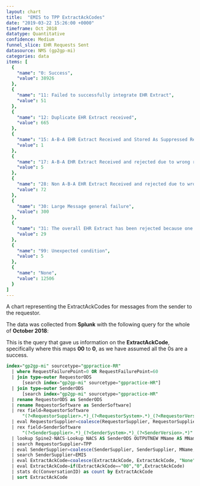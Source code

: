 ```yaml
---
layout: chart
title:  "EMIS to TPP ExtractAckCodes"
date: "2019-03-22 15:26:00 +0000"
timeframe: Oct 2018
datatype: Quantitative
confidence: Medium
funnel_slice: EHR Requests Sent
datasource: NMS (gp2gp-mi)
categories: data
items: [
  {
    "name": "0: Success",
    "value": 38926
  },
  {
    "name": "11: Failed to successfully integrate EHR Extract",
    "value": 51
  },
  {
    "name": "12: Duplicate EHR Extract received",
    "value": 665
  },
  {
    "name": "15: A-B-A EHR Extract Received and Stored As Suppressed Record",
    "value": 1
  },
  {
    "name": "17: A-B-A EHR Extract Received and rejected due to wrong record or wrong patient",
    "value": 5
  },
  {
    "name": "28: Non A-B-A EHR Extract Received and rejected due to wrong record or wrong patient",
    "value": 72
  },
  {
    "name": "30: Large Message general failure",
    "value": 300
  },
  {
    "name": "31: The overall EHR Extract has been rejected because one or more attachments via Large Messages were not received",
    "value": 29
  },
  {
    "name": "99: Unexpected condition",
    "value": 5
  },
  {
    "name": "None",
    "value": 12506
  }
]
---
```

A chart representing the ExtractAckCodes for messages from the sender to the requestor.

The data was collected from **Splunk** with the following query for the whole of **October 2018**:

This is the query that gave us information on the **ExtractAckCode**, specifically where this maps **00** to **0**, as we have assumed all the 0s are a success.
```sql
index="gp2gp-mi" sourcetype="gppractice-RR"     
  | where RequestFailurePoint=0 OR RequestFailurePoint=60      
  | join type=outer RequestorODS
      [search index="gp2gp-mi" sourcetype="gppractice-HR"]      
  | join type=outer SenderODS          
      [search index="gp2gp-mi" sourcetype="gppractice-HR"            
  | rename RequestorODS as SenderODS            
  | rename RequestorSoftware as SenderSoftware]     
  | rex field=RequestorSoftware        
      "(?<RequestorSupplier>.*)_(?<RequestorSystem>.*)_(?<RequestorVersion>.*)"     
  | eval RequestorSupplier=coalesce(RequestorSupplier, RequestorSupplier, "Unknown")     
  | rex field=SenderSoftware        
      "(?<SenderSupplier>.*)_(?<SenderSystem>.*)_(?<SenderVersion>.*)"     
  | lookup Spine2-NACS-Lookup NACS AS SenderODS OUTPUTNEW MName AS MName     
  | search RequestorSupplier=TPP 
  | eval SenderSupplier=coalesce(SenderSupplier, SenderSupplier, MName, MName, "Unknown")     
  | search SenderSupplier=EMIS 
  | eval ExtractAckCode=coalesce(ExtractAckCode, ExtractAckCode, "None")
  | eval ExtractAckCode=if(ExtractAckCode=="00","0",ExtractAckCode)
  | stats dc(ConversationID) as count by ExtractAckCode 
  | sort ExtractAckCode
```
